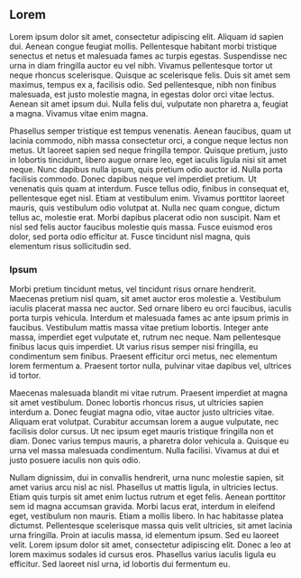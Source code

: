 ## Lorem

Lorem ipsum dolor sit amet, consectetur adipiscing elit. Aliquam id sapien dui. Aenean congue feugiat mollis. Pellentesque habitant morbi tristique senectus et netus et malesuada fames ac turpis egestas. Suspendisse nec urna in diam fringilla auctor eu vel nibh. Vivamus pellentesque tortor ut neque rhoncus scelerisque. Quisque ac scelerisque felis. Duis sit amet sem maximus, tempus ex a, facilisis odio. Sed pellentesque, nibh non finibus malesuada, est justo molestie magna, in egestas dolor orci vitae lectus. Aenean sit amet ipsum dui. Nulla felis dui, vulputate non pharetra a, feugiat a magna. Vivamus vitae enim magna.

Phasellus semper tristique est tempus venenatis. Aenean faucibus, quam ut lacinia commodo, nibh massa consectetur orci, a congue neque lectus non metus. Ut laoreet sapien sed neque fringilla tempor. Quisque pretium, justo in lobortis tincidunt, libero augue ornare leo, eget iaculis ligula nisi sit amet neque. Nunc dapibus nulla ipsum, quis pretium odio auctor id. Nulla porta facilisis commodo. Donec dapibus neque vel imperdiet pretium. Ut venenatis quis quam at interdum. Fusce tellus odio, finibus in consequat et, pellentesque eget nisl. Etiam at vestibulum enim. Vivamus porttitor laoreet mauris, quis vestibulum odio volutpat at. Nulla nec quam congue, dictum tellus ac, molestie erat. Morbi dapibus placerat odio non suscipit. Nam et nisl sed felis auctor faucibus molestie quis massa. Fusce euismod eros dolor, sed porta odio efficitur at. Fusce tincidunt nisl magna, quis elementum risus sollicitudin sed.

### Ipsum

Morbi pretium tincidunt metus, vel tincidunt risus ornare hendrerit. Maecenas pretium nisl quam, sit amet auctor eros molestie a. Vestibulum iaculis placerat massa nec auctor. Sed ornare libero eu orci faucibus, iaculis porta turpis vehicula. Interdum et malesuada fames ac ante ipsum primis in faucibus. Vestibulum mattis massa vitae pretium lobortis. Integer ante massa, imperdiet eget vulputate et, rutrum nec neque. Nam pellentesque finibus lacus quis imperdiet. Ut varius risus semper nisi fringilla, eu condimentum sem finibus. Praesent efficitur orci metus, nec elementum lorem fermentum a. Praesent tortor nulla, pulvinar vitae dapibus vel, ultrices id tortor.

Maecenas malesuada blandit mi vitae rutrum. Praesent imperdiet at magna sit amet vestibulum. Donec lobortis rhoncus risus, ut ultricies sapien interdum a. Donec feugiat magna odio, vitae auctor justo ultricies vitae. Aliquam erat volutpat. Curabitur accumsan lorem a augue vulputate, nec facilisis dolor cursus. Ut nec ipsum eget mauris tristique fringilla non et diam. Donec varius tempus mauris, a pharetra dolor vehicula a. Quisque eu urna vel massa malesuada condimentum. Nulla facilisi. Vivamus at dui et justo posuere iaculis non quis odio.

Nullam dignissim, dui in convallis hendrerit, urna nunc molestie sapien, sit amet varius arcu nisl ac nisl. Phasellus ut mattis ligula, in ultricies lectus. Etiam quis turpis sit amet enim luctus rutrum et eget felis. Aenean porttitor sem id magna accumsan gravida. Morbi lacus erat, interdum in eleifend eget, vestibulum non mauris. Etiam a mollis libero. In hac habitasse platea dictumst. Pellentesque scelerisque massa quis velit ultricies, sit amet lacinia urna fringilla. Proin at iaculis massa, id elementum ipsum. Sed eu laoreet velit. Lorem ipsum dolor sit amet, consectetur adipiscing elit. Donec a leo at lorem maximus sodales id cursus eros. Phasellus varius iaculis ligula eu efficitur. Sed laoreet nisl urna, id lobortis dui fermentum eu.
